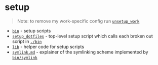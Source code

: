 # setup

> Note: to remove my work-specific config run [`unsetup_work`](./bin/unsetup_work)

- [`bin`](./bin) - setup scripts
- [`setup_dotfiles`](./setup_dotfiles) - top-level setup script which calls each broken out script in [`./bin`](./bin)
- [`lib`](./lib) - helper code for setup scripts
- [`symlink.md`](./symlink.md) - explainer of the symlinking scheme implemented by [`bin/symlink`](./bin/symlink)
